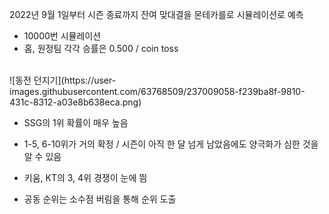 
2022년 9월 1일부터 시즌 종료까지 잔여 맞대결을 몬테카를로 시뮬레이션로 예측


- 10000번 시뮬레이션
- 홈, 원정팀 각각 승률은 0.500 / coin toss

<br>
![동전 던지기](https://user-images.githubusercontent.com/63768509/237009058-f239ba8f-9810-431c-8312-a03e8b638eca.png)


- SSG의 1위 확률이 매우 높음
- 1-5, 6-10위가 거의 확정 / 시즌이 아직 한 달 넘게 남았음에도 양극화가 심한 것을 알 수 있음
- 키움, KT의 3, 4위 경쟁이 눈에 띔

- 공동 순위는 소수점 버림을 통해 순위 도출
